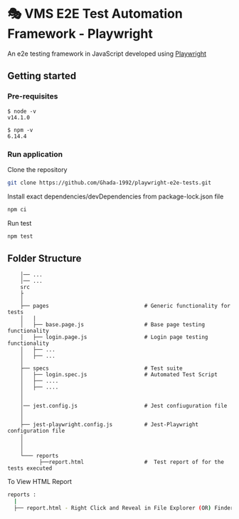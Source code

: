 # 🎭 VMS E2E Test Automation Framework - Playwright

An e2e testing framework in JavaScript developed using [Playwright](https://playwright.dev/)

## Getting started

### Pre-requisites

```
$ node -v
v14.1.0

$ npm -v
6.14.4
```

### Run application

Clone the repository

```bash
git clone https://github.com/Ghada-1992/playwright-e2e-tests.git
```

Install exact dependencies/devDependencies from package-lock.json file

```bash
npm ci
```

Run test

```bash
npm test
```

## Folder Structure

        │── ...
        │── ...
        src
        ├
        │
        ├── pages                              # Generic functionality for tests
        │   |
        │   ├── base.page.js                   # Base page testing functionality
        │   ├── login.page.js                  # Login page testing functionality
        │   ├── ...
        │   ├── ...
        │
        ├── specs                              # Test suite
        │   ├── login.spec.js                  # Automated Test Script
        │   ├── ....
        │   ├── ....
        │
        │
        │── jest.config.js                     # Jest confiuguration file
        │
        │
        ├── jest-playwright.config.js          # Jest-Playwright configuration file
        │
        │
        │
        └─── reports
              ├──report.html                   #  Test report of for the tests executed

To View HTML Report

```bash
reports :
  |
  ├── report.html - Right Click and Reveal in File Explorer (OR) Finder
```
